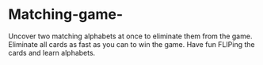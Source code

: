# Matching-game-
Uncover two matching alphabets at once to eliminate them from the game. Eliminate all cards as fast as you can to win the game. Have fun FLIPing the cards and learn alphabets.
